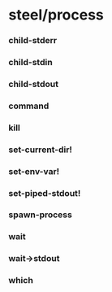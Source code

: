 # steel/process
### **child-stderr**
### **child-stdin**
### **child-stdout**
### **command**
### **kill**
### **set-current-dir!**
### **set-env-var!**
### **set-piped-stdout!**
### **spawn-process**
### **wait**
### **wait->stdout**
### **which**
